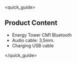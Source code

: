 <quick_guide>
## Product Content

* Energy Tower CM1 Bluetooth
* Audio cable: 3,5mm.
* Charging USB cable

</quick_guide>
